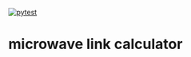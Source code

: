 [![pytest](https://github.com/ddipp/mlc/actions/workflows/pytest.yml/badge.svg)](https://github.com/ddipp/mlc/actions/workflows/pytest.yml)
# microwave link calculator
